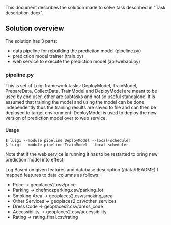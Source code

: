 This document describes the solution made to solve task described in "Task description.docx".

## Solution overview
The solution has 3 parts: 
* data pipeline for rebuilding the prediction model (pipeline.py)
* prediction model trainer (train.py)
* web service to execute the prediction model (api/webapi.py)

### pipeline.py
This is set of Luigi framework tasks: DeployModel, TrainModel, PrepareData, CollectData.
TrainModel and DeployModel are meant to be used by end user, other are subtasks and not so useful standalone.
It is assumed that training the model and using the model can be done independently thus the training results are saved to file and can then be deployed to target environment. DeployModel is used to deploy the new version of prediction model over to web service.
#### Usage
```
$ luigi --module pipeline DeployModel --local-scheduler
$ luigi --module pipeline TrainModel --local-scheduler
```
Note that if the web service is running it has to be restarted to bring new prediction model into effect.


Log
Based on given features and database description (/data/README) I mapped features to data columns as follows:
* Price -> geoplaces2.csv/price
* Parking -> chefmozparking.csv/parking_lot
* Smoking Area -> geoplaces2.csv/smoking_area
* Other Services -> geoplaces2.csv/other_services
* Dress Code -> geoplaces2.csv/dress_code
* Accessibility -> geoplaces2.csv/accessibility
* Rating -> rating_final.csv/rating

